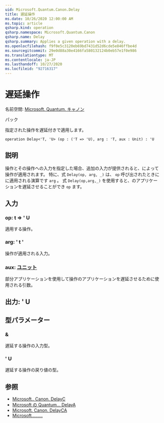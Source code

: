 ```yaml
---
uid: Microsoft.Quantum.Canon.Delay
title: 遅延操作
ms.date: 10/26/2020 12:00:00 AM
ms.topic: article
qsharp.kind: operation
qsharp.namespace: Microsoft.Quantum.Canon
qsharp.name: Delay
qsharp.summary: Applies a given operation with a delay.
ms.openlocfilehash: f9f0e5c3120eb69bd7431d52d6cde5e846ffbe4d
ms.sourcegitcommit: 29e0d88a30e4166fa580132124b0eb57e1f0e986
ms.translationtype: MT
ms.contentlocale: ja-JP
ms.lasthandoff: 10/27/2020
ms.locfileid: "92716317"
---
```

# <a name="delay-operation"></a>遅延操作

名前空間: [Microsoft. Quantum. キャノン](xref:Microsoft.Quantum.Canon)

パック [](https://nuget.org/packages/)


指定された操作を遅延付きで適用します。

```qsharp
operation Delay<'T, 'U> (op : ('T => 'U), arg : 'T, aux : Unit) : 'U
```


## <a name="description"></a>説明

操作とその操作への入力を指定した場合、追加の入力が提供されると、によって操作が適用されます。
特に、式 `Delay(op, arg, _)` は、 `op` 呼び出されたときにに適用される演算です `arg` 。
式 `Delay(op,arg,_)` を使用すると、のアプリケーションを遅延させることができ `op` ます。

## <a name="input"></a>入力

### <a name="op--t--u"></a>op: t => ' U 

適用する操作。


### <a name="arg--t"></a>arg: ' t '

操作が適用される入力。


### <a name="aux--unit"></a>aux: [ユニット](xref:microsoft.quantum.lang-ref.unit)

部分アプリケーションを使用して操作のアプリケーションを遅延させるために使用される引数。



## <a name="output--u"></a>出力: ' U



## <a name="type-parameters"></a>型パラメーター

### <a name="t"></a>&

遅延する操作の入力型。
### <a name="u"></a>' U

遅延する操作の戻り値の型。

## <a name="see-also"></a>参照

- [Microsoft.. Canon. DelayC](xref:Microsoft.Quantum.Canon.DelayC)
- [Microsoft の Quantum... DelayA](xref:Microsoft.Quantum.Canon.DelayA)
- [Microsoft. Canon. DelayCA](xref:Microsoft.Quantum.Canon.DelayCA)
- [Microsoft.........](xref:Microsoft.Quantum.Canon.Delayed)